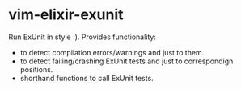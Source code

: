 
# vim-elixir-exunit

Run ExUnit in style :). 
Provides functionality:
 - to detect compilation errors/warnings and just to them.
 - to detect failing/crashing ExUnit tests and just to correspondign positions.
 - shorthand functions to call ExUnit tests.


